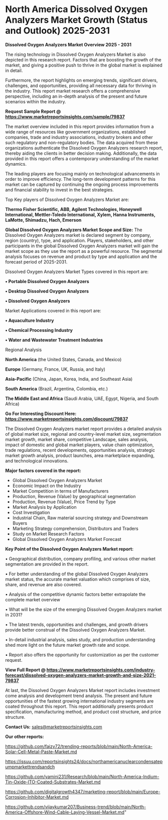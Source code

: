 # North America Dissolved Oxygen Analyzers Market Growth (Status and Outlook) 2025-2031

<Strong> Dissolved Oxygen Analyzers Market Overview 2025 - 2031</strong>

The rising technology in Dissolved Oxygen Analyzers Market is also depicted in this research report. Factors that are boosting the growth of the market, and giving a positive push to thrive in the global market is explained in detail.

Furthermore, the report highlights on emerging trends, significant drivers, challenges, and opportunities, providing all necessary data for thriving in the industry. This report market research offers a comprehensive perspective, including an in-depth analysis of the present and future scenarios within the industry.

<strong>Request Sample Report @ <a href=https://www.marketreportsinsights.com/sample/79837>https://www.marketreportsinsights.com/sample/79837</a></strong>

The market overview included in this report provides information from a wide range of resources like government organizations, established companies, trade and industry associations, industry brokers and other such regulatory and non-regulatory bodies. The data acquired from these organizations authenticate the Dissolved Oxygen Analyzers research report, thereby aiding the clients in better decision making. Additionally, the data provided in this report offers a contemporary understanding of the market dynamics.

The leading players are focusing mainly on technological advancements in order to improve efficiency. The long-term development patterns for this market can be captured by continuing the ongoing process improvements and financial stability to invest in the best strategies.

Top Key players of Dissolved Oxygen Analyzers Market are:

<strong>Thermo Fisher Scientific, ABB, Agilent Technologies, Honeywell International, Mettler-Toledo International, Xylem, Hanna Instruments, LaMotte, Shimadzu, Hach, Emerson</strong>

<strong><b>Global Dissolved Oxygen Analyzers Market Scope and Size:</b></strong>
The Dissolved Oxygen Analyzers market is declared segment by company, region (country), type, and application. Players, stakeholders, and other participants in the global Dissolved Oxygen Analyzers market will gain the market scope as they use the report as a powerful resource. The segmental analysis focuses on revenue and product by type and application and the forecast period of 2025-2031.

Dissolved Oxygen Analyzers Market Types covered in this report are:

<strong>• Portable Dissolved Oxygen Analyzers

• Desktop Dissolved Oxygen Analyzers

• Dissolved Oxygen Analyzers</strong>

Market Applications covered in this report are:

<strong>• Aquaculture Industry

• Chemical Processing Industry

• Water and Wastewater Treatment Industries</strong> 

Regional Analysis

<strong>North America</strong> (the United States, Canada, and Mexico)

<strong>Europe</strong> (Germany, France, UK, Russia, and Italy)

<strong>Asia-Pacific</strong> (China, Japan, Korea, India, and Southeast Asia)

<strong>South America</strong> (Brazil, Argentina, Colombia, etc.)

<strong>The Middle East and Africa</strong> (Saudi Arabia, UAE, Egypt, Nigeria, and South Africa)

<strong>Go For Interesting Discount Here: <a href=https://www.marketreportsinsights.com/discount/79837>https://www.marketreportsinsights.com/discount/79837</a></strong>

The Dissolved Oxygen Analyzers market report provides a detailed analysis of global market size, regional and country-level market size, segmentation market growth, market share, competitive Landscape, sales analysis, impact of domestic and global market players, value chain optimization, trade regulations, recent developments, opportunities analysis, strategic market growth analysis, product launches, area marketplace expanding, and technological innovations.

<strong><b>Major factors covered in the report:</b></strong>
<ul>
  <li>Global Dissolved Oxygen Analyzers Market </li>
  <li>Economic Impact on the Industry</li>
  <li>Market Competition in terms of Manufacturers</li>
  <li>Production, Revenue (Value) by geographical segmentation</li>
  <li>Production, Revenue (Value), Price Trend by Type</li>
  <li>Market Analysis by Application</li>
  <li>Cost Investigation</li>
  <li>Industrial Chain, Raw material sourcing strategy and Downstream Buyers</li>
  <li>Marketing Strategy comprehension, Distributors and Traders</li>
  <li>Study on Market Research Factors</li>
  <li>Global Dissolved Oxygen Analyzers Market Forecast</li>
</ul>

<strong><b>Key Point of the Dissolved Oxygen Analyzers Market report:</b></strong>

• Geographical distribution, company profiling, and various other market segmentation are provided in the report.

• For better understanding of the global Dissolved Oxygen Analyzers market status, the accurate market valuation which comprises of size, share, and revenue are also covered.

• Analysis of the competitive dynamic factors better extrapolate the complete market overview

• What will be the size of the emerging Dissolved Oxygen Analyzers market in 2031?

• The latest trends, opportunities and challenges, and growth drivers provide better construal of the Dissolved Oxygen Analyzers Market.

• In-detail industrial analysis, sales study, and production understanding shed more light on the future market growth rate and scope.

• Report also offers the opportunity for customization as per the customer request.

<strong><b>View Full Report @ <a href=https://www.marketreportsinsights.com/industry-forecast/dissolved-oxygen-analyzers-market-growth-and-size-2021-79837>https://www.marketreportsinsights.com/industry-forecast/dissolved-oxygen-analyzers-market-growth-and-size-2021-79837</a></b></strong>


At last, the Dissolved Oxygen Analyzers Market report includes investment come analysis and development trend analysis. The present and future opportunities of the fastest growing international industry segments are coated throughout this report. This report additionally presents product specification, manufacturing method, and product cost structure, and price structure.

<strong>Contact Us:</strong>
sales@marketreportsinsights.com

<strong>Our other reports:</strong>

<a href=https://github.com/faizy72/trending-reports/blob/main/North-America-Solar-Cell-Metal-Paste-Market.md>https://github.com/faizy72/trending-reports/blob/main/North-America-Solar-Cell-Metal-Paste-Market.md</a>

<a href=https://issuu.com/reportsinsights24/docs/northamericanuclearcondensatepumpmarkettrendsandch>https://issuu.com/reportsinsights24/docs/northamericanuclearcondensatepumpmarkettrendsandch</a>

<a href=https://github.com/yamini231/Research/blob/main/North-America-Indium-Tin-Oxide-ITO-Coated-Substrates-Market.md>https://github.com/yamini231/Research/blob/main/North-America-Indium-Tin-Oxide-ITO-Coated-Substrates-Market.md</a>

<a href=https://github.com/digitalgrowth4347/marketing-report/blob/main/Europe-Corrosion-Inhibitor-Market.md>https://github.com/digitalgrowth4347/marketing-report/blob/main/Europe-Corrosion-Inhibitor-Market.md</a>

<a href=https://github.com/vijaykumar207/Business-trend/blob/main/North-America-Offshore-Wind-Cable-Laying-Vessel-Market.md>https://github.com/vijaykumar207/Business-trend/blob/main/North-America-Offshore-Wind-Cable-Laying-Vessel-Market.md</a>"
